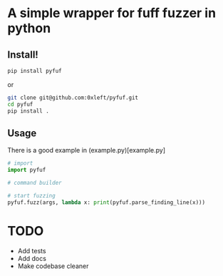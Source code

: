 # A simple wrapper for fuff fuzzer in python

## Install!

```bash
pip install pyfuf
```

or 

```bash
git clone git@github.com:0xleft/pyfuf.git
cd pyfuf
pip install .
```

## Usage

There is a good example in (example.py)[example.py]

```python
# import
import pyfuf

# command builder

# start fuzzing
pyfuf.fuzz(args, lambda x: print(pyfuf.parse_finding_line(x)))
```

# TODO

- Add tests
- Add docs
- Make codebase cleaner